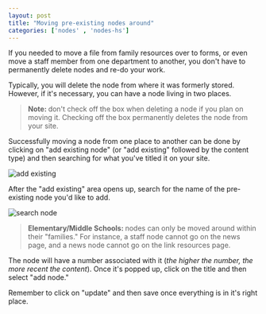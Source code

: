 ```yaml
---
layout: post
title: "Moving pre-existing nodes around"
categories: ['nodes' , 'nodes-hs']
---
```


If you needed to move a file from family resources over to forms, or even move a staff member from one department to another, you don't have to permanently delete nodes and re-do your work. 

Typically, you will delete the node from where it was formerly stored. However, if it's necessary, you can have a node living in two places.

<blockquote>
	<p><strong>Note: </strong>don't check off the box when deleting a node if you plan on moving it. Checking off the box permanently deletes the node from your site.</p>
</blockquote>

Successfully moving a node from one place to another can be done by clicking on "add existing node" (or "add existing" followed by the content type) and then searching for what you've titled it on your site.

![add existing](/schoolsites-help/images/uploading/existing-node.png)

After the "add existing" area opens up, search for the name of the pre-existing node you'd like to add. 

![search node](/schoolsites-help/images/uploading/search-existing.png)

<blockquote>
  <p><strong>Elementary/Middle Schools: </strong>nodes can only be moved around within their "families." For instance, a staff node cannot go on the news page, and a news node cannot go on the link resources page.<p>
</blockquote> 

The node will have a number associated with it (*the higher the number, the more recent the content*). Once it's popped up, click on the title and then select "add node." 

Remember to click on "update" and then save once everything is in it's right place.  